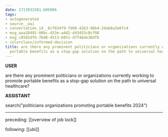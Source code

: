 ```yaml
---
date: 1713933381.605096
tags:
- autogenerated
- source__oai
- conversation_id__6cf034f9-fd66-42b3-96b4-2dab6a3e6fc4
- msg_aaa20491-00bc-433e-a4d2-d43453c8cf98
- msg_c0592df6-7bd8-4513-b051-d7f46de38dfb
- colorclass/informed-decision
title: are there any prominent politicians or organizations currently working to promote
  portable benefits as a stop-gap solution on the path to universal healthcare
---
```


**USER**

are there any prominent politicians or organizations currently working to promote portable benefits as a stop-gap solution on the path to universal healthcare?


**ASSISTANT**

search("politicians organizations promoting portable benefits 2024")


---

preceding: [[overview of job lock]]  


following: [[ubi]]